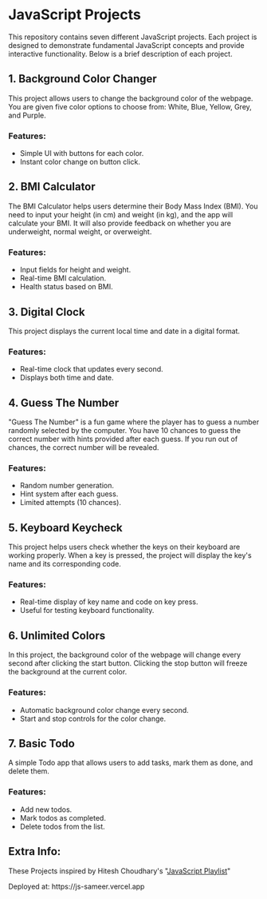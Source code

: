 # JavaScript Projects

This repository contains seven different JavaScript projects. Each project is designed to demonstrate fundamental JavaScript concepts and provide interactive functionality. Below is a brief description of each project.

## 1. Background Color Changer
This project allows users to change the background color of the webpage. You are given five color options to choose from: White, Blue, Yellow, Grey, and Purple.

### Features:
- Simple UI with buttons for each color.
- Instant color change on button click.

## 2. BMI Calculator
The BMI Calculator helps users determine their Body Mass Index (BMI). You need to input your height (in cm) and weight (in kg), and the app will calculate your BMI. It will also provide feedback on whether you are underweight, normal weight, or overweight.

### Features:
- Input fields for height and weight.
- Real-time BMI calculation.
- Health status based on BMI.

## 3. Digital Clock
This project displays the current local time and date in a digital format.

### Features:
- Real-time clock that updates every second.
- Displays both time and date.

## 4. Guess The Number
"Guess The Number" is a fun game where the player has to guess a number randomly selected by the computer. You have 10 chances to guess the correct number with hints provided after each guess. If you run out of chances, the correct number will be revealed.

### Features:
- Random number generation.
- Hint system after each guess.
- Limited attempts (10 chances).

## 5. Keyboard Keycheck
This project helps users check whether the keys on their keyboard are working properly. When a key is pressed, the project will display the key's name and its corresponding code.

### Features:
- Real-time display of key name and code on key press.
- Useful for testing keyboard functionality.

## 6. Unlimited Colors
In this project, the background color of the webpage will change every second after clicking the start button. Clicking the stop button will freeze the background at the current color.

### Features:
- Automatic background color change every second.
- Start and stop controls for the color change.

## 7. Basic Todo
A simple Todo app that allows users to add tasks, mark them as done, and delete them.

### Features:
- Add new todos.
- Mark todos as completed.
- Delete todos from the list.

## Extra Info:
<p> These Projects inspired by Hitesh Choudhary's "<a href="https://www.youtube.com/playlist?list=PLu71SKxNbfoBuX3f4EOACle2y-tRC5Q37" target="_blank">JavaScript Playlist</a>" </p>
Deployed at: https://js-sameer.vercel.app
